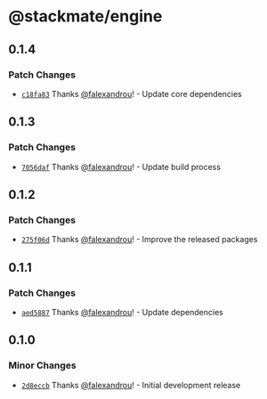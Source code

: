 # @stackmate/engine

## 0.1.4

### Patch Changes

- [`c18fa83`](https://github.com/stackmate-io/stackmate/commit/c18fa83c34cec82fe1eb3370a945c0e2d1feceb8) Thanks [@falexandrou](https://github.com/falexandrou)! - Update core dependencies

## 0.1.3

### Patch Changes

- [`7056daf`](https://github.com/stackmate-io/stackmate/commit/7056daf0df2f93bdc3f7e3937ed45d8025884f74) Thanks [@falexandrou](https://github.com/falexandrou)! - Update build process

## 0.1.2

### Patch Changes

- [`275f06d`](https://github.com/stackmate-io/stackmate/commit/275f06d9215d7878dc5f9012f38cf01d97b0fb6a) Thanks [@falexandrou](https://github.com/falexandrou)! - Improve the released packages

## 0.1.1

### Patch Changes

- [`aed5887`](https://github.com/stackmate-io/stackmate/commit/aed5887f69da3bb105b046c9e18a5796dabc949f) Thanks [@falexandrou](https://github.com/falexandrou)! - Update dependencies

## 0.1.0

### Minor Changes

- [`2d8eccb`](https://github.com/stackmate-io/stackmate/commit/2d8eccb9c6304f89b9511ec8f7261e440c0d6479) Thanks [@falexandrou](https://github.com/falexandrou)! - Initial development release

